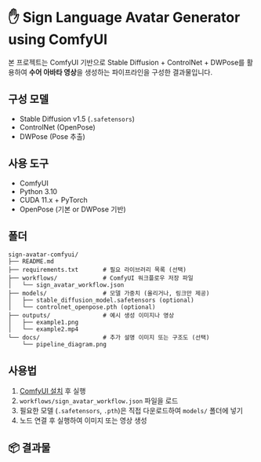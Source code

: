 # ✋ Sign Language Avatar Generator using ComfyUI

본 프로젝트는 ComfyUI 기반으로 Stable Diffusion + ControlNet + DWPose를 활용하여 **수어 아바타 영상**을 생성하는 파이프라인을 구성한 결과물입니다.

## 구성 모델
- Stable Diffusion v1.5 (`.safetensors`)
- ControlNet (OpenPose)
- DWPose (Pose 추출)

## 사용 도구
- ComfyUI
- Python 3.10
- CUDA 11.x + PyTorch
- OpenPose (기본 or DWPose 기반)


## 폴더
```
sign-avatar-comfyui/
├── README.md
├── requirements.txt       # 필요 라이브러리 목록 (선택)
├── workflows/             # ComfyUI 워크플로우 저장 파일
│   └── sign_avatar_workflow.json
├── models/                # 모델 가중치 (올리거나, 링크만 제공)
│   ├── stable_diffusion_model.safetensors (optional)
│   └── controlnet_openpose.pth (optional)
├── outputs/               # 예시 생성 이미지나 영상
│   ├── example1.png
│   └── example2.mp4
└── docs/                  # 추가 설명 이미지 또는 구조도 (선택)
    └── pipeline_diagram.png
```

## 사용법

1. [ComfyUI 설치](https://github.com/comfyanonymous/ComfyUI) 후 실행
2. `workflows/sign_avatar_workflow.json` 파일을 로드
3. 필요한 모델 (`.safetensors`, `.pth`)은 직접 다운로드하여 `models/` 폴더에 넣기
4. 노드 연결 후 실행하여 이미지 또는 영상 생성

## 📦 결과물



